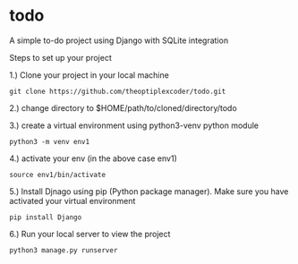 # todo
A simple to-do project using Django with SQLite integration

Steps to set up your project

1.) Clone your project in your local machine
```
git clone https://github.com/theoptiplexcoder/todo.git
```

2.) change directory to $HOME/path/to/cloned/directory/todo

3.) create a virtual environment using python3-venv python module

```
python3 -m venv env1
```

4.) activate your env (in the above case env1)
```
source env1/bin/activate
```

5.) Install Djnago using pip (Python package manager). Make sure you have activated your virtual environment

```
pip install Django
```

6.) Run your local server to view the project
```
python3 manage.py runserver
```
